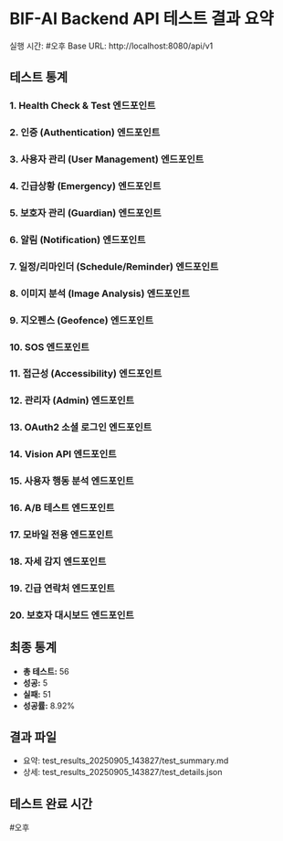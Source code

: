 # BIF-AI Backend API 테스트 결과 요약
실행 시간: #오후
Base URL: http://localhost:8080/api/v1

## 테스트 통계
### 1. Health Check & Test 엔드포인트

### 2. 인증 (Authentication) 엔드포인트

### 3. 사용자 관리 (User Management) 엔드포인트

### 4. 긴급상황 (Emergency) 엔드포인트

### 5. 보호자 관리 (Guardian) 엔드포인트

### 6. 알림 (Notification) 엔드포인트

### 7. 일정/리마인더 (Schedule/Reminder) 엔드포인트

### 8. 이미지 분석 (Image Analysis) 엔드포인트

### 9. 지오펜스 (Geofence) 엔드포인트

### 10. SOS 엔드포인트

### 11. 접근성 (Accessibility) 엔드포인트

### 12. 관리자 (Admin) 엔드포인트

### 13. OAuth2 소셜 로그인 엔드포인트

### 14. Vision API 엔드포인트

### 15. 사용자 행동 분석 엔드포인트

### 16. A/B 테스트 엔드포인트

### 17. 모바일 전용 엔드포인트

### 18. 자세 감지 엔드포인트

### 19. 긴급 연락처 엔드포인트

### 20. 보호자 대시보드 엔드포인트


## 최종 통계
- **총 테스트:** 56
- **성공:** 5
- **실패:** 51
- **성공률:** 8.92%

## 결과 파일
- 요약: test_results_20250905_143827/test_summary.md
- 상세: test_results_20250905_143827/test_details.json

## 테스트 완료 시간
#오후
